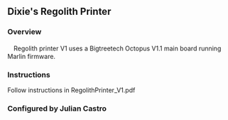 ## Dixie's Regolith Printer

### Overview
　Regolith printer V1 uses a Bigtreetech Octopus V1.1 main board running Marlin firmware.

### Instructions
Follow instructions in RegolithPrinter_V1.pdf

### Configured by Julian Castro